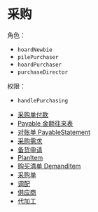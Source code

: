 # 采购
角色：
- `hoardNewbie`
- `pilePurchaser`
- `hoardPurchaser`
- `purchaseDirector`

权限：
- `handlePurchasing`

* [采购单付款](/purchasing/purchase-payment.md)
* [Payable 金额往来表](/purchasing/payable.md)
* [对账单 PayableStatement](/purchasing/payable-statement.md)
* [采购需求](/purchasing/demand.md)
* [备货申请](/purchasing/hoard.md)
* [PlanItem](/purchasing/plan-item.md)
* [购买清单 DemandItem](/purchasing/demand-item.md)
* [采购单](/purchasing/purchase.md)
* [调配](/purchasing/exchange.md)
* [供应商](/purchasing/supplier.md)
* [代加工](/purchasing/oem.md)


